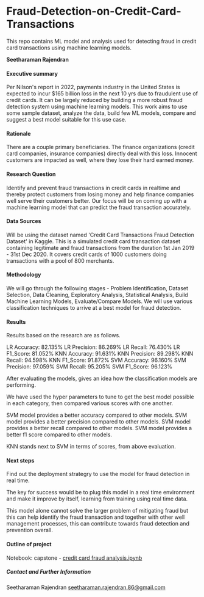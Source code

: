 # Fraud-Detection-on-Credit-Card-Transactions
This repo contains ML model and analysis used for detecting fraud in credit card transactions using machine learning models.

**Seetharaman Rajendran**

#### Executive summary
Per Nilson's report in 2022, payments industry in the United States is expected to incur $165 billion loss in the next 10 yrs due to fraudulent use of credit cards.
It can be largely reduced by building a more robust fraud detection system using machine learning models. 
This work aims to use some sample dataset, analyze the data, build few ML models, compare and suggest a best model suitable for this use case.

#### Rationale
There are a couple primary beneficiaries. The finance organizations (credit card companies, insurance companies) directly deal with this loss.
Innocent customers are impacted as well, where they lose their hard earned money.

#### Research Question
Identify and prevent fraud transactions in credit cards in realtime and thereby protect customers from losing money and help finance companies well serve their customers better.
Our focus will be on coming up with a machine learning model that can predict the fraud transaction accurately.

#### Data Sources
Will be using the dataset named 'Credit Card Transactions Fraud Detection Dataset' in Kaggle.
This is a simulated credit card transaction dataset containing legitimate and fraud transactions from the duration 1st Jan 2019 - 31st Dec 2020. 
It covers credit cards of 1000 customers doing transactions with a pool of 800 merchants.

#### Methodology
We will go through the following stages - Problem Identification, Dataset Selection, Data Cleaning, Exploratory Analysis, Statistical Analysis, Build Machine Learning Models, Evaluate/Compare Models.
We will use various classification techniques to arrive at a best model for fraud detection.

#### Results
Results based on the research are as follows.

LR Accuracy: 82.135% LR Precision: 86.269% LR Recall: 76.430% LR F1_Score: 81.052%
KNN Accuracy: 91.631% KNN Precision: 89.298% KNN Recall: 94.598% KNN F1_Score: 91.872%
SVM Accuracy: 96.160% SVM Precision: 97.059% SVM Recall: 95.205% SVM F1_Score: 96.123%

After evaluating the models, gives an idea how the classification models are performing.

We have used the hyper parameters to tune to get the best model possible in each category, then compared various scores with one another.

SVM model provides a better accuracy compared to other models.
SVM model provides a better precision compared to other models.
SVM model provides a better recall compared to other models.
SVM model provides a better f1 score compared to other models.

KNN stands next to SVM in terms of scores, from above evaluation.

#### Next steps
Find out the deployment strategry to use the model for fraud detection in real time.

The key for success would be to plug this model in a real time environment and make it improve by itself, learning from training using real time data.

This model alone cannot solve the larger problem of mitigating fraud but this can help identify the fraud transaction and together with other well management processes, this can contribute towards fraud detection and prevention overall. 

#### Outline of project
Notebook: capstone - [credit card fraud analysis.ipynb](https://github.com/seetharamanr86/Fraud-Detection-on-Credit-Card-Transactions/blob/main/capstone%20-%20credit%20card%20fraud%20analysis.ipynb)

##### Contact and Further Information
Seetharaman Rajendran
seetharaman.rajendran.86@gmail.com
